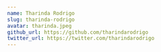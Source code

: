 ```yaml
---
name: Tharinda Rodrigo
slug: tharinda-rodrigo
avatar: tharinda.jpeg
github_url: https://github.com/tharindarodrigo
twitter_url: https://twitter.com/tharindarodrigo
---
```

